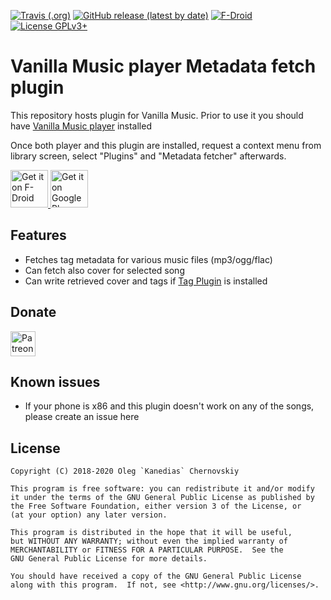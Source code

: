 [![Travis (.org)](https://img.shields.io/travis/vanilla-music/vanilla-music-metadata-fetch)](https://travis-ci.org/github/vanilla-music/vanilla-music-metadata-fetch)
[![GitHub release (latest by date)](https://img.shields.io/github/v/release/vanilla-music/vanilla-music-metadata-fetch)](https://github.com/vanilla-music/vanilla-music-metadata-fetch/releases)
[![F-Droid](https://img.shields.io/f-droid/v/com.kanedias.vanilla.metadata)](https://f-droid.org/en/packages/com.kanedias.vanilla.metadata/)
[![License GPLv3+](https://img.shields.io/badge/License-GPLv3-brightgreen.svg)](https://www.gnu.org/licenses/gpl-3.0.html)

Vanilla Music player Metadata fetch plugin
==========================================

This repository hosts plugin for Vanilla Music.
Prior to use it you should have [Vanilla Music player](https://github.com/vanilla-music/vanilla) installed

Once both player and this plugin are installed, request a context menu from library screen, select "Plugins" and "Metadata fetcher" afterwards.

<a href="https://f-droid.org/packages/com.kanedias.vanilla.metadata/">
    <img src="https://fdroid.gitlab.io/artwork/badge/get-it-on.png"
        alt="Get it on F-Droid" height="60"/>
</a>
<a href="https://play.google.com/store/apps/details?id=com.kanedias.vanilla.metadata">
    <img src="https://play.google.com/intl/en_us/badges/images/generic/en_badge_web_generic.png"
        alt="Get it on Google Play" height="60"/>
</a>

Features
--------

* Fetches tag metadata for various music files (mp3/ogg/flac)
* Can fetch also cover for selected song
* Can write retrieved cover and tags if [Tag Plugin](https://github.com/vanilla-music/vanilla-music-tag-editor) is installed

Donate
-------

[<img alt="Patreon Page" src="https://s3.amazonaws.com/patreon_public_assets/toolbox/patreon.png" height="40"/>](https://www.patreon.com/kanedias)

Known issues
------------

* If your phone is x86 and this plugin doesn't work on any of the songs, please create an issue here

License
-------

    Copyright (C) 2018-2020 Oleg `Kanedias` Chernovskiy

    This program is free software: you can redistribute it and/or modify
    it under the terms of the GNU General Public License as published by
    the Free Software Foundation, either version 3 of the License, or
    (at your option) any later version.

    This program is distributed in the hope that it will be useful,
    but WITHOUT ANY WARRANTY; without even the implied warranty of
    MERCHANTABILITY or FITNESS FOR A PARTICULAR PURPOSE.  See the
    GNU General Public License for more details.

    You should have received a copy of the GNU General Public License
    along with this program.  If not, see <http://www.gnu.org/licenses/>.
